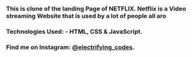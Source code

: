 ### This is clone of the landing Page of NETFLIX. Netflix is a Video streaming Website that is used by a lot of people all aro

### Technologies Used: - HTML, CSS & JavaScript.

### Find me on Instagram: [@electrifying_codes][instagram].

[instagram]: https://www.instagram.com/electrifying_codes
